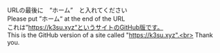 URLの最後に　“ホーム”　と入れてください<br>
Please put ”ホーム“ at the end of the URL<br>
これは”https://k3su.xyz“というサイトのGitHub版です。<br>
This is the GitHub version of a site called "https://k3su.xyz".<br>
Thank you.
